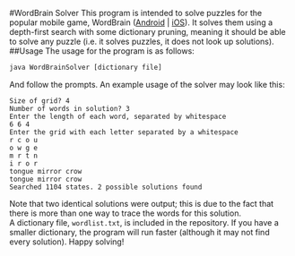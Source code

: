 #WordBrain Solver
This program is intended to solve puzzles for the popular mobile game, WordBrain ([Android](https://play.google.com/store/apps/details?id=se.maginteractive.wordbrain&hl=en) | [iOS](https://itunes.apple.com/us/app/wordbrain/id708600202?mt=8)). It solves them using a depth-first search with some dictionary pruning, meaning it should be able to solve any puzzle (i.e. it solves puzzles, it does not look up solutions).
##Usage
The usage for the program is as follows:
```bash
java WordBrainSolver [dictionary file]
```
And follow the prompts. An example usage of the solver may look like this:
```
Size of grid? 4
Number of words in solution? 3
Enter the length of each word, separated by whitespace
6 6 4
Enter the grid with each letter separated by a whitespace
r c o u
o w g e
m r t n
i r o r
tongue mirror crow
tongue mirror crow
Searched 1104 states. 2 possible solutions found
```
Note that two identical solutions were output; this is due to the fact that there is more than one way to trace the words for this solution.  
A dictionary file, `wordlist.txt`, is included in the repository. If you have a smaller dictionary, the program will run faster (although it may not find every solution).
Happy solving!

